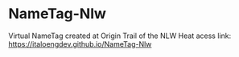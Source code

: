 # NameTag-Nlw
Virtual NameTag created at Origin Trail of the NLW Heat
acess link:
https://italoengdev.github.io/NameTag-Nlw
